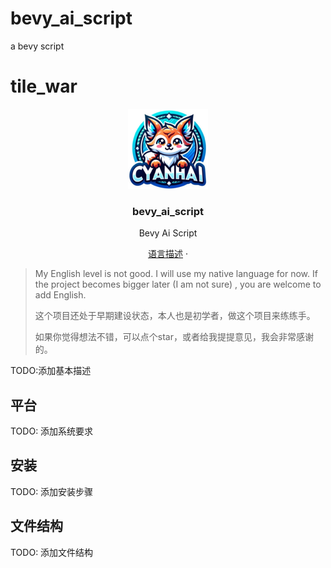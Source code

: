 # bevy_ai_script
a bevy script

# tile_war


<!-- PROJECT LOGO -->
<p align="center">
  <img src="images/logo.png" alt="Logo" width="128" height="128">
</p>

<h3 align="center">bevy_ai_script</h3>
<p align="center">
  Bevy Ai Script
</p>

<p align="center">
<a href="docs/language.md">语言描述</a> ·
</p>

> My English level is not good. I will use my native language
> for now. If the project becomes bigger later (I am not sure)
> , you are welcome to add English.
>
> 这个项目还处于早期建设状态，本人也是初学者，做这个项目来练练手。
>
> 如果你觉得想法不错，可以点个star，或者给我提提意见，我会非常感谢的。

TODO:添加基本描述

## 平台

TODO: 添加系统要求

## 安装

TODO: 添加安装步骤

## 文件结构

TODO: 添加文件结构
